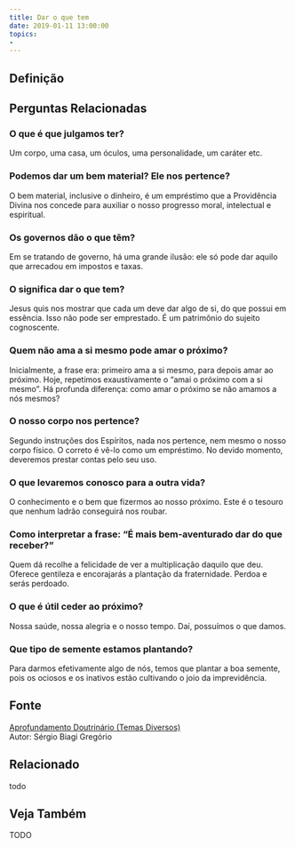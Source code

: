 ```yaml
---
title: Dar o que tem
date: 2019-01-11 13:00:00
topics: 
- 
---
```


## Definição


## Perguntas Relacionadas

### O que é que julgamos ter?
Um corpo, uma casa, um óculos, uma personalidade, um caráter etc.

### Podemos dar um bem material? Ele nos pertence?
O bem material, inclusive o dinheiro, é um empréstimo que a Providência
Divina nos concede para auxiliar o nosso progresso moral, intelectual e
espiritual.

### Os governos dão o que têm?
Em se tratando de governo, há uma grande ilusão: ele só pode dar aquilo
que arrecadou em impostos e taxas.

### O significa dar o que tem?
Jesus quis nos mostrar que cada um deve dar algo de si, do que possui em
essência. Isso não pode ser emprestado. É um patrimônio do sujeito
cognoscente.

### Quem não ama a si mesmo pode amar o próximo?
Inicialmente, a frase era: primeiro ama a si mesmo, para depois amar ao
próximo. Hoje, repetimos exaustivamente o “amai o próximo com a si
mesmo”. Há profunda diferença: como amar o próximo se não amamos a nós
mesmos?
### O nosso corpo nos pertence?
Segundo instruções dos Espíritos, nada nos pertence, nem mesmo o nosso
corpo físico. O correto é vê-lo como um empréstimo. No devido momento,
deveremos prestar contas pelo seu uso.

### O que levaremos conosco para a outra vida?
O conhecimento e o bem que fizermos ao nosso próximo. Este é o tesouro
que nenhum ladrão conseguirá nos roubar.

### Como interpretar a frase: “É mais bem-aventurado dar do que receber?”

Quem dá recolhe a felicidade de ver a multiplicação daquilo que deu.
Oferece gentileza e encorajarás a plantação da fraternidade. Perdoa e
serás perdoado.

### O que é útil ceder ao próximo?
Nossa saúde, nossa alegria e o nosso tempo. Daí, possuímos o que damos.

### Que tipo de semente estamos plantando?
Para darmos efetivamente algo de nós, temos que plantar a boa semente,
pois os ociosos e os inativos estão cultivando o joio da imprevidência.

## Fonte
[Aprofundamento Doutrinário (Temas Diversos)](https://sites.google.com/view/aprofundamentodoutrinario/dar-o-que-tem)  
Autor: Sérgio Biagi Gregório



## Relacionado
todo

## Veja Também
TODO


